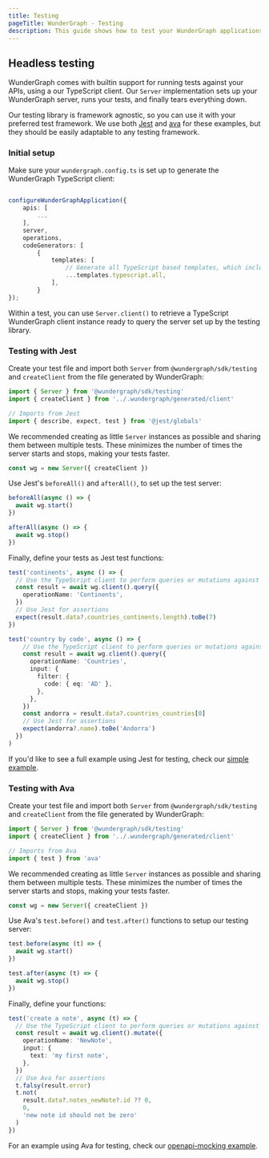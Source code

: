 ```yaml
---
title: Testing
pageTitle: WunderGraph - Testing
description: This guide shows how to test your WunderGraph applications
---
```


## Headless testing

WunderGraph comes with builtin support for running tests against your APIs, using a our
TypeScript client. Our `Server` implementation sets up your WunderGraph server, runs your tests,
and finally tears everything down.

Our testing library is framework agnostic, so you can use it with your preferred test
framework. We use both [Jest](https://jestjs.io) and [ava](https://github.com/avajs/ava) for
these examples, but they should be easily adaptable to any testing framework.

### Initial setup

Make sure your `wundergraph.config.ts` is set up to generate the WunderGraph TypeScript client:

```typescript

configureWunderGraphApplication({
	apis: [
        ...
	],
	server,
	operations,
	codeGenerators: [
		{
			templates: [
				// Generate all TypeScript based templates, which includes the client
				...templates.typescript.all,
            ],
        }
});
```

Within a test, you can use `Server.client()` to retrieve a TypeScript WunderGraph client instance ready
to query the server set up by the testing library.

### Testing with Jest

Create your test file and import both `Server` from `@wundergraph/sdk/testing` and `createClient` from
the file generated by WunderGraph:

```typescript
import { Server } from '@wundergraph/sdk/testing'
import { createClient } from '../.wundergraph/generated/client'

// Imports from Jest
import { describe, expect, test } from '@jest/globals'
```

We recommended creating as little `Server` instances as possible and sharing them between
multiple tests. These minimizes the number of times the server starts and stops, making your tests
faster.

```typescript
const wg = new Server({ createClient })
```

Use Jest's `beforeAll()` and `afterAll()`, to set up the test server:

```typescript
beforeAll(async () => {
  await wg.start()
})

afterAll(async () => {
  await wg.stop()
})
```

Finally, define your tests as Jest test functions:

```typescript
test('continents', async () => {
  // Use the TypeScript client to perform queries or mutations against your API
  const result = await wg.client().query({
    operationName: 'Continents',
  })
  // Use Jest for assertions
  expect(result.data?.countries_continents.length).toBe(7)
})

test('country by code', async () => {
    // Use the TypeScript client to perform queries or mutations against your API
    const result = await wg.client().query({
      operationName: 'Countries',
      input: {
        filter: {
          code: { eq: 'AD' },
        },
      },
    })
    const andorra = result.data?.countries_countries[0]
    // Use Jest for assertions
    expect(andorra?.name).toBe('Andorra')
  })
)
```

If you'd like to see a full example using Jest for testing, check our [simple example](https://github.com/wundergraph/wundergraph/tree/main/examples/simple).

### Testing with Ava

Create your test file and import both `Server` from `@wundergraph/sdk/testing` and `createClient` from
the file generated by WunderGraph:

```typescript
import { Server } from '@wundergraph/sdk/testing'
import { createClient } from '../.wundergraph/generated/client'

// Imports from Ava
import { test } from 'ava'
```

We recommended creating as little `Server` instances as possible and sharing them between
multiple tests. These minimizes the number of times the server starts and stops, making your tests
faster.

```typescript
const wg = new Server({ createClient })
```

Use Ava's `test.before()` and `test.after()` functions to setup our testing server:

```typescript
test.before(async (t) => {
  await wg.start()
})

test.after(async (t) => {
  await wg.stop()
})
```

Finally, define your functions:

```typescript
test('create a note', async (t) => {
  // Use the TypeScript client to perform queries or mutations against your API
  const result = await wg.client().mutate({
    operationName: 'NewNote',
    input: {
      text: 'my first note',
    },
  })
  // Use Ava for assertions
  t.falsy(result.error)
  t.not(
    result.data?.notes_newNote?.id ?? 0,
    0,
    'new note id should not be zero'
  )
})
```

For an example using Ava for testing, check our [openapi-mocking example](https://github.com/wundergraph/wundergraph/tree/main/examples).
